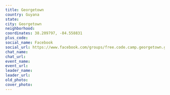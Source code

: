 ```yaml
---
title: Georgetown
country: Guyana
state: 
city: Georgetown
neighborhood: 
coordinates: 38.209797, -84.558831
plus_code:
social_name: Facebook
social_url: https://www.facebook.com/groups/free.code.camp.georgetown.gy
chat_name:
chat_url:
event_name:
event_url:
leader_name:
leader_url:
old_photo: 
cover_photo:
---
```

